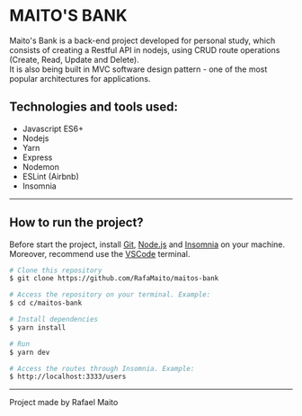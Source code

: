 # MAITO'S BANK

Maito's Bank is a back-end project developed for personal study, which consists of creating a Restful API in nodejs, using CRUD route operations (Create, Read, Update and Delete).<br>
It is also being built in MVC software design pattern - one of the most popular architectures for applications.

## Technologies and tools used:

- Javascript ES6+
- Nodejs
- Yarn
- Express
- Nodemon
- ESLint (Airbnb)
- Insomnia
<hr>

## How to run the project?

Before start the project, install [Git](https://git-scm.com), [Node.js](https://nodejs.org/en/) and [Insomnia](https://insomnia.rest/) on your machine.<br>
Moreover, recommend use the [VSCode](https://code.visualstudio.com/) terminal.

```bash
# Clone this repository
$ git clone https://github.com/RafaMaito/maitos-bank

# Access the repository on your terminal. Example:
$ cd c/maitos-bank

# Install dependencies
$ yarn install

# Run
$ yarn dev

# Access the routes through Insomnia. Example:
$ http://localhost:3333/users

```
<hr>

Project made by Rafael Maito
